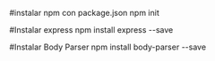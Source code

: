 

#instalar npm con package.json
npm init

#Instalar express
npm install express --save

#Instalar Body Parser
npm install body-parser --save
